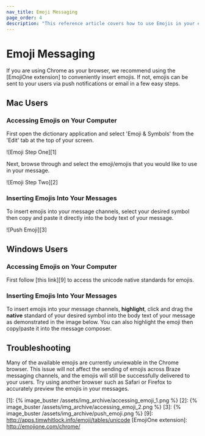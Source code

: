 ```yaml
---
nav_title: Emoji Messaging
page_order: 4
description: "This reference article covers how to use Emojis in your email and push messaging for different types of platforms."
---
```

# Emoji Messaging

If you are using Chrome as your browser, we recommend using the [EmojiOne extension] to conveniently insert emojis. If not, emojis can be sent to your users via push notifications or email in a few easy steps.

## Mac Users

### Accessing Emojis on Your Computer

First open the dictionary application and select 'Emoji & Symbols' from the 'Edit' tab at the top of your screen.

![Emoji Step One][1]

Next, browse through and select the emoji/emojis that you would like to use in your message.

![Emoji Step Two][2]

### Inserting Emojis Into Your Messages

To insert emojis into your message channels, select your desired symbol then copy and paste it directly into the body text of your message.

![Push Emoji][3]

## Windows Users

### Accessing Emojis on Your Computer

First follow [this link][9] to access the unicode native standards for emojis.

### Inserting Emojis Into Your Messages

To insert emojis into your message channels, **highlight**, click and drag the __native__ standard of your desired symbol into the body text of your message as demonstrated in the image below. You can also highlight the emoji then copy/paste it into the message composer.

## Troubleshooting

Many of the available emojis are currently unviewable in the Chrome browser. This issue will not affect the sending of emojis across Braze messaging channels, and the emojis will still be successfully delivered to your users. Try using another browser such as Safari or Firefox to accurately preview the emojis in your messages.

[1]: {% image_buster /assets/img_archive/accessing_emoji_1.png %}
[2]: {% image_buster /assets/img_archive/accessing_emoji_2.png %}
[3]: {% image_buster /assets/img_archive/push_emoji.png %}
[9]: http://apps.timwhitlock.info/emoji/tables/unicode
[EmojiOne extension]: http://emojione.com/chrome/
